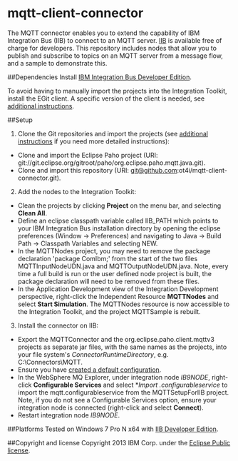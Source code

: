 mqtt-client-connector
=====================

The MQTT connector enables you to extend the capability of IBM Integration Bus (IIB) to connect to an MQTT server. [IIB](http://www.ibm.com/software/products/us/en/integration-bus/) is available free of charge for developers. This repository includes nodes that allow you to publish and subscribe to topics on an MQTT server from a message flow, and a sample to demonstrate this. 

##Dependencies
Install [IBM Integration Bus Developer Edition](http://www.ibm.com/software/products/us/en/integration-bus/).

To avoid having to manually import the projects into the Integration Toolkit, install the EGit client. A specific version of the client is needed, see [additional instructions](INSTRUCTIONS.md).

##Setup
1. Clone the Git repositories and import the projects (see [additional instructions](INSTRUCTIONS.md) if you need more detailed instructions):
  * Clone and import the Eclipse Paho project (URI: git://git.eclipse.org/gitroot/paho/org.eclipse.paho.mqtt.java.git).
  * Clone and import this repository (URI:  git@github.com:ot4i/mqtt-client-connector.git).
 
2. Add the nodes to the Integration Toolkit:
  * Clean the projects by clicking **Project** on the menu bar, and selecting **Clean All**.
  * Define an eclipse classpath variable called IIB\_PATH which points to your IBM Integration Bus installation directory by opening the eclipse preferences (Window -> Preferences) and navigating to Java -> Build Path -> Classpath Variables and selecting NEW.
  * In the MQTTNodes project, you may need to remove the package declaration 'package ComIbm;' from the start of the two files MQTTInputNodeUDN.java and MQTTOutputNodeUDN.java. Note, every time a full build is run or the user defined node project is built, the package declaration will need to be removed from these files.
  * In the Application Development view of the Integration Development perspective, right-click the Independent Resource **MQTTNodes** and select **Start Simulation**. The MQTTNodes resource is now accessible to the Integration Toolkit, and the project MQTTSample is rebuilt.

3. Install the connector on IIB:
  * Export the MQTTConnector and the org.eclipse.paho.client.mqttv3 projects as separate jar files, with the same names as the projects, into your file system's *ConnectorRuntimeDirectory*, e.g. C:\Connectors\MQTT.
  * Ensure you have [created a default configuration](http://pic.dhe.ibm.com/infocenter/wmbhelp/v9r0m0/topic/com.ibm.etools.mft.doc/ae20200_.htm).
  * In the WebSphere MQ Explorer, under integration node *IB9NODE*, right-click **Configurable Services** and select **Import *.configurableservice** to import the mqtt.configurableservice from the MQTTSetupForIIB project. Note, if you do not see a Configurable Services option, ensure your integration node is connected (right-click and select **Connect**).
  * Restart integration node *IB9NODE*.

##Platforms
Tested on Windows 7 Pro N x64 with [IIB Developer Edition](http://www.ibm.com/software/products/us/en/integration-bus/).

##Copyright and license
Copyright 2013 IBM Corp. under the [Eclipse Public license](http://www.eclipse.org/legal/epl-v10.html).

